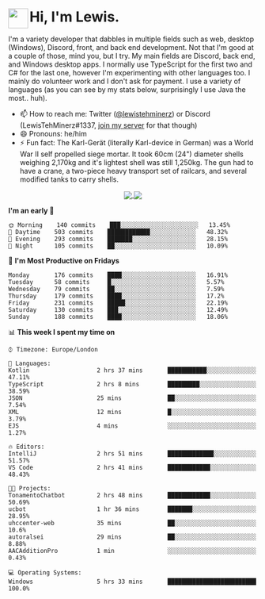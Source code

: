 <h1><img align="left" src="https://cdn.discordapp.com/emojis/552927506957729802.gif" width="40">Hi, I'm Lewis.</h1>

I'm a variety developer that dabbles in multiple fields such as web, desktop (Windows), Discord, front, and back end development. Not that I'm good at a couple of those, mind you, but I try. My main fields are Discord, back end, and Windows desktop apps. I normally use TypeScript for the first two and C# for the last one, however I'm experimenting with other languages too. I mainly do volunteer work and I don't ask for payment. I use a variety of languages (as you can see by my stats below, surprisingly I use Java the most.. huh).

- 📫 How to reach me: Twitter ([@lewistehminerz](https://twitter.com/lewistehminerz)) or Discord (LewisTehMinerz#1337, [join my server](https://discord.gg/XnUh7JB) for that though)
- 😄 Pronouns: he/him
- ⚡ Fun fact: The Karl-Gerät (literally Karl-device in German) was a World War II self propelled siege mortar. It took 60cm (24") diameter shells weighing 2,170kg and it's lightest shell was still 1,250kg. The gun had to have a crane, a two-piece heavy transport set of railcars, and several modified tanks to carry shells.

<p align="center">
  <a href="https://github.com/anuraghazra/github-readme-stats">
    <img align="center" src="https://github-readme-stats.vercel.app/api?username=LewisTehMinerz&count_private=true&show_icons=true&theme=gruvbox">
  </a>
  <a href="https://github.com/anuraghazra/github-readme-stats">
    <img align="center" src="https://github-readme-stats.vercel.app/api/top-langs/?username=LewisTehMinerz&layout=compact&theme=gruvbox">
  </a>
</p>

<!--START_SECTION:waka-->
**I'm an early 🐤** 

```text
🌞 Morning    140 commits    ███░░░░░░░░░░░░░░░░░░░░░░   13.45% 
🌆 Daytime    503 commits    ████████████░░░░░░░░░░░░░   48.32% 
🌃 Evening    293 commits    ███████░░░░░░░░░░░░░░░░░░   28.15% 
🌙 Night      105 commits    ██░░░░░░░░░░░░░░░░░░░░░░░   10.09%

```
📅 **I'm Most Productive on Fridays** 

```text
Monday       176 commits    ████░░░░░░░░░░░░░░░░░░░░░   16.91% 
Tuesday      58 commits     █░░░░░░░░░░░░░░░░░░░░░░░░   5.57% 
Wednesday    79 commits     ██░░░░░░░░░░░░░░░░░░░░░░░   7.59% 
Thursday     179 commits    ████░░░░░░░░░░░░░░░░░░░░░   17.2% 
Friday       231 commits    █████░░░░░░░░░░░░░░░░░░░░   22.19% 
Saturday     130 commits    ███░░░░░░░░░░░░░░░░░░░░░░   12.49% 
Sunday       188 commits    ████░░░░░░░░░░░░░░░░░░░░░   18.06%

```


📊 **This week I spent my time on** 

```text
⌚︎ Timezone: Europe/London

💬 Languages: 
Kotlin                   2 hrs 37 mins       ███████████░░░░░░░░░░░░░░   47.11% 
TypeScript               2 hrs 8 mins        █████████░░░░░░░░░░░░░░░░   38.59% 
JSON                     25 mins             ██░░░░░░░░░░░░░░░░░░░░░░░   7.54% 
XML                      12 mins             █░░░░░░░░░░░░░░░░░░░░░░░░   3.79% 
EJS                      4 mins              ░░░░░░░░░░░░░░░░░░░░░░░░░   1.27%

🔥 Editors: 
IntelliJ                 2 hrs 51 mins       █████████████░░░░░░░░░░░░   51.57% 
VS Code                  2 hrs 41 mins       ████████████░░░░░░░░░░░░░   48.43%

🐱‍💻 Projects: 
TonamentoChatbot         2 hrs 48 mins       ████████████░░░░░░░░░░░░░   50.69% 
ucbot                    1 hr 36 mins        ███████░░░░░░░░░░░░░░░░░░   28.95% 
uhccenter-web            35 mins             ██░░░░░░░░░░░░░░░░░░░░░░░   10.6% 
autoralsei               29 mins             ██░░░░░░░░░░░░░░░░░░░░░░░   8.88% 
AACAdditionPro           1 min               ░░░░░░░░░░░░░░░░░░░░░░░░░   0.43%

💻 Operating Systems: 
Windows                  5 hrs 33 mins       █████████████████████████   100.0%

```


<!--END_SECTION:waka-->
